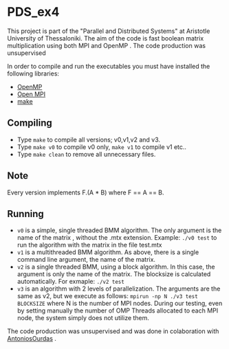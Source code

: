 # PDS_ex4
This project is part of the "Parallel and Distributed Systems" at Aristotle University of Thessaloniki. The aim of the code is fast boolean matrix multiplication using both MPI and OpenMP . The code production was unsupervised

In order to compile and run the executables you must have installed the following libraries:
* [OpenMP](https://www.openmp.org/)
* [Open MPI](https://www.open-mpi.org/)
* [make](https://www.gnu.org/software/make/)

## Compiling
* Type `make` to compile all versions; v0,v1,v2 and v3.
* Type `make v0` to compile v0 only, `make v1` to compile v1 etc..
* Type `make clean` to remove all unnecessary files.

## Note
Every version implements F.(A * B) where F == A == B.

## Running
* `v0` is a simple, single threaded BMM algorithm. The only argument is the name of the matrix , without the .mtx extension.
Example: `./v0 test` to run the algorithm with the matrix in the file test.mtx
* `v1` is a multithreaded BMM algorithm. As above, there is a single command line argument, the name of the matrix.
* `v2` is a single threaded BMM, using a block algorithm. In this case, the argument is only the name of the matrix. The blocksize is calculated automatically. For exmaple: `./v2 test`
* `v3` is an algorithm with 2 levels of parallelization. The arguments are the same as v2, but we execute as follows: `mpirun -np N ./v3 test BLOCKSIZE` where N is the number of MPI nodes. During our testing, even by setting manually the number of OMP Threads allocated to each MPI node, the system simply does not utilize them.

The code production was unsupervised and was done in colaboration with [AntoniosOurdas](https://github.com/AntoniosOurdas) .
